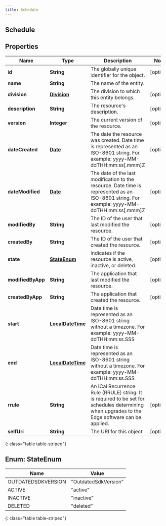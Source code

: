 ```yaml
---
title: Schedule
---
```


## Schedule

## Properties

| Name              | Type                                                       | Description                                                                                                                                   | Notes      |
| ----------------- | ---------------------------------------------------------- | --------------------------------------------------------------------------------------------------------------------------------------------- | ---------- |
| **id**            | <!----><!---->**String**<!---->                            | The globally unique identifier for the object.                                                                                                | [optional] |
| **name**          | <!----><!---->**String**<!---->                            | The name of the entity.                                                                                                                       |            |
| **division**      | <!----><!---->[**Division**](Division.md)<!---->           | The division to which this entity belongs.                                                                                                    | [optional] |
| **description**   | <!----><!---->**String**<!---->                            | The resource&#39;s description.                                                                                                               | [optional] |
| **version**       | <!----><!---->**Integer**<!---->                           | The current version of the resource.                                                                                                          | [optional] |
| **dateCreated**   | <!----><!---->[**Date**](Date.md)<!---->                   | The date the resource was created. Date time is represented as an ISO-8601 string. For example: yyyy-MM-ddTHH:mm:ss[.mmm]Z                    | [optional] |
| **dateModified**  | <!----><!---->[**Date**](Date.md)<!---->                   | The date of the last modification to the resource. Date time is represented as an ISO-8601 string. For example: yyyy-MM-ddTHH:mm:ss[.mmm]Z    | [optional] |
| **modifiedBy**    | <!----><!---->**String**<!---->                            | The ID of the user that last modified the resource.                                                                                           | [optional] |
| **createdBy**     | <!----><!---->**String**<!---->                            | The ID of the user that created the resource.                                                                                                 | [optional] |
| **state**         | [**StateEnum**](#StateEnum)<!---->                         | Indicates if the resource is active, inactive, or deleted.                                                                                    | [optional] |
| **modifiedByApp** | <!----><!---->**String**<!---->                            | The application that last modified the resource.                                                                                              | [optional] |
| **createdByApp**  | <!----><!---->**String**<!---->                            | The application that created the resource.                                                                                                    | [optional] |
| **start**         | <!----><!---->[**LocalDateTime**](LocalDateTime.md)<!----> | Date time is represented as an ISO-8601 string without a timezone. For example: yyyy-MM-ddTHH:mm:ss.SSS                                       |            |
| **end**           | <!----><!---->[**LocalDateTime**](LocalDateTime.md)<!----> | Date time is represented as an ISO-8601 string without a timezone. For example: yyyy-MM-ddTHH:mm:ss.SSS                                       |            |
| **rrule**         | <!----><!---->**String**<!---->                            | An iCal Recurrence Rule (RRULE) string. It is required to be set for schedules determining when upgrades to the Edge software can be applied. | [optional] |
| **selfUri**       | <!----><!---->**String**<!---->                            | The URI for this object                                                                                                                       | [optional] |

{: class="table table-striped"}

<a name="StateEnum"></a>

## Enum: StateEnum

| Name               | Value                          |
| ------------------ | ------------------------------ |
| OUTDATEDSDKVERSION | &quot;OutdatedSdkVersion&quot; |
| ACTIVE             | &quot;active&quot;             |
| INACTIVE           | &quot;inactive&quot;           |
| DELETED            | &quot;deleted&quot;            |

{: class="table table-striped"}
